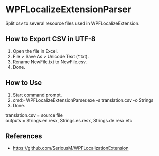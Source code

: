 # WPFLocalizeExtensionParser
Split csv to several resource files used in WPFLocalizeExtension.

## How to Export CSV in UTF-8
1. Open the file in Excel.
2. File > Save As > Unicode Text (*.txt).
3. Rename NewFile.txt to NewFile.csv.
4. Done.

## How to Use
1. Start command prompt.
2. cmd> WPFLocalizeExtensionParser.exe -s translation.csv -o Strings
3. Done.

translation.csv = source file  
outputs = Strings.en.resx, Strings.es.resx, Strings.de.resx etc

## References
- https://github.com/SeriousM/WPFLocalizationExtension
